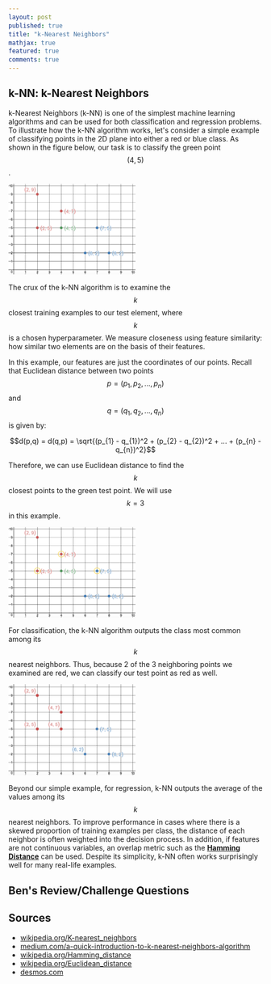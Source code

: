 ```yaml
---
layout: post
published: true
title: "k-Nearest Neighbors"
mathjax: true
featured: true
comments: true
---
```

<h2><a name="intro"></a>k-NN: k-Nearest Neighbors</h2>

k-Nearest Neighbors (k-NN) is one of the simplest machine learning algorithms and can be used for both classification and regression problems. To illustrate how the k-NN algorithm works, let's consider a simple example of classifying points in the 2D plane into either a red or blue class. As shown in the figure below, our task is to classify the green point $$(4, 5)$$.

<img src="/images/knn1.png" style="width: 50%;"/>

The crux of the k-NN algorithm is to examine the $$k$$ closest training examples to our test element, where $$k$$ is a chosen hyperparameter. We measure closeness using feature similarity: how similar two elements are on the basis of their features.

In this example, our features are just the coordinates of our points. Recall that Euclidean distance between two points $$p = (p_{1}, p_{2},...,p_{n})$$ and $$q = (q_{1}, q_{2},...,q_{n})$$ is given by:

$$d(p,q) = d(q,p) = \sqrt{(p_{1} - q_{1})^2 + (p_{2} - q_{2})^2 + ... + (p_{n} - q_{n})^2}$$

Therefore, we can use Euclidean distance to find the $$k$$ closest points to the green test point. We will use $$k=3$$ in this example.

<img src="/images/knn2.png" style="width: 50%;"/>

For classification, the k-NN algorithm outputs the class most common among its $$k$$ nearest neighbors. Thus, because 2 of the 3 neighboring points we examined are red, we can classify our test point as red as well.

<img src="/images/knn3.png" style="width: 50%;"/>

Beyond our simple example, for regression, k-NN outputs the average of the values among its $$k$$ nearest neighbors. To improve performance in cases where there is a skewed proportion of training examples per class, the distance of each neighbor is often weighted into the decision process. In addition, if features are not continuous variables, an overlap metric such as the [**Hamming Distance**](https://en.wikipedia.org/wiki/Hamming_distance) can be used. Despite its simplicity, k-NN often works surprisingly well for many real-life examples.

<h2><a name="review"></a>Ben's Review/Challenge Questions</h2>




<h2>Sources</h2>
<ul>
  <li><a href='https://en.wikipedia.org/wiki/K-nearest_neighbors_algorithm#Statistical_setting'>wikipedia.org/K-nearest_neighbors</a></li>
  <li><a href='https://medium.com/@adi.bronshtein/a-quick-introduction-to-k-nearest-neighbors-algorithm-62214cea29c7'>medium.com/a-quick-introduction-to-k-nearest-neighbors-algorithm</a></li>
  <li><a href='https://en.wikipedia.org/wiki/Hamming_distance'>wikipedia.org/Hamming_distance</a></li>
  <li><a href='https://en.wikipedia.org/wiki/Euclidean_distance'>wikipedia.org/Euclidean_distance</a></li>
  <li><a href='https://www.desmos.com/'>desmos.com</a></li>
</ul>
